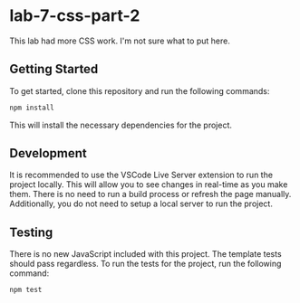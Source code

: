# lab-7-css-part-2

This lab had more CSS work. I'm not sure what to put here.

## Getting Started

To get started, clone this repository and run the following commands:

```bash
npm install
```
This will install the necessary dependencies for the project.

## Development

It is recommended to use the VSCode Live Server extension to run the project
locally. This will allow you to see changes in real-time as you make them. There
is no need to run a build process or refresh the page manually. Additionally,
you do not need to setup a local server to run the project.

## Testing

There is no new JavaScript included with this project.
The template tests should pass regardless.
To run the tests for the project, run the following command:

```bash
npm test
```
